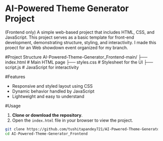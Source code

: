 # AI-Powered Theme Generator Project
(Frontend only)
A simple web-based project that includes HTML, CSS, and JavaScript. This project serves as a basic template for front-end development, demonstrating structure, styling, and interactivity.
I made this proect for an Web showdown event organized for my branch.

#Project Structure
AI-Powered-Theme-Generator_Frontend-main/
├── index.html # Main HTML page
├── styles.css # Stylesheet for the UI
├── script.js # JavaScript for interactivity


#Features
- Responsive and styled layout using CSS
- Dynamic behavior handled by JavaScript
- Lightweight and easy to understand

#Usage
1. **Clone or download the repository**.
2. Open the `index.html` file in your browser to view the project.

```bash
git clone https://github.com/tushitapandey721/AI-Powered-Theme-Generator_Frontend-main
cd AI-Powered-Theme-Generator_Frontend
